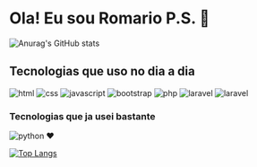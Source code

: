 # Ola! Eu sou Romario P.S. 👋

![Anurag's GitHub stats](https://github-readme-stats.vercel.app/api?username=romariops&show_icons=true&theme=cobalt)



## Tecnologias que uso no dia a dia
![html](https://img.shields.io/badge/HTML5-E34F26?style=for-the-badge&logo=html5&logoColor=white)
![css](https://img.shields.io/badge/CSS3-1572B6?style=for-the-badge&logo=css3&logoColor=white)
![javascript](https://img.shields.io/badge/JavaScript-F7DF1E?style=for-the-badge&logo=javascript&logoColor=black)
![bootstrap](https://img.shields.io/badge/Bootstrap-563D7C?style=for-the-badge&logo=bootstrap&logoColor=white)
![php](https://img.shields.io/badge/PHP-777BB4?style=for-the-badge&logo=php&logoColor=white)
![laravel](https://img.shields.io/badge/Laravel-FF2D20?style=for-the-badge&logo=laravel&logoColor=white)
![laravel](https://img.shields.io/badge/MySQL-00000F?style=for-the-badge&logo=mysql&logoColor=white)

### Tecnologias que ja usei bastante
![python](https://img.shields.io/badge/Python-14354C?style=for-the-badge&logo=python&logoColor=white) ❤️

[![Top Langs](https://github-readme-stats.vercel.app/api/top-langs/?username=romariops&layout=compact)](https://github.com/anuraghazra/github-readme-stats)

